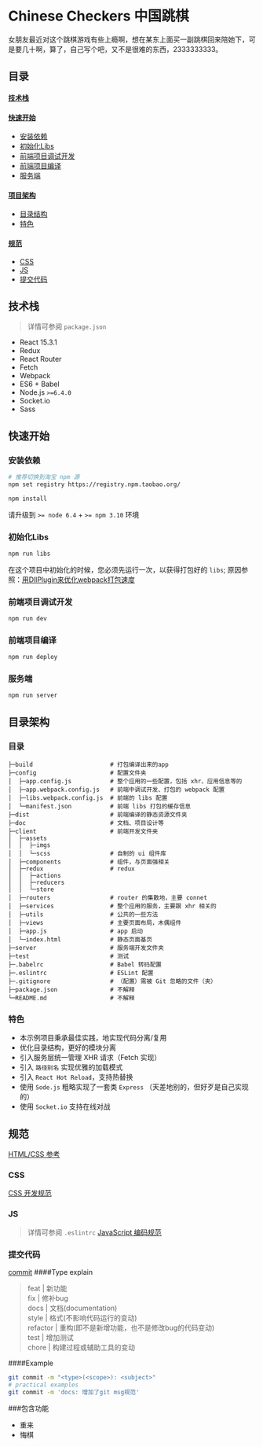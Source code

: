 # Chinese Checkers 中国跳棋
女朋友最近对这个跳棋游戏有些上瘾啊，想在某东上面买一副跳棋回来陪她下，可是要几十啊，算了，自己写个吧，又不是很难的东西，2333333333。

## 目录
#### [技术栈](#features)
#### [快速开始](#getting-started)
  * [安装依赖](#dependencies)
  * [初始化Libs](#init-libs)
  * [前端项目调试开发](#dev-for-fe)
  * [前端项目编译](#deploy-for-fe)
  * [服务端](#dev-for-server)

#### [项目架构](#architecture)
  * [目录结构](#tree)
  * [特色](#character)

#### [规范](#standard)
  * [CSS](#css)
  * [JS](#eslint)
  * [提交代码](#commit)

## <a name="features">技术栈</a>
> 详情可参阅 `package.json`

* React 15.3.1
* Redux
* React Router
* Fetch
* Webpack
* ES6 + Babel
* Node.js `>=6.4.0`
* Socket.io
* Sass

## <a name="getting-started">快速开始</a>

### <a name="dependencies">安装依赖</a>
```bash
# 推荐切换到淘宝 npm 源
npm set registry https://registry.npm.taobao.org/

npm install
```
请升级到 `>= node 6.4` + `>= npm 3.10` 环境  

### <a name="init-libs">初始化Libs </a>
```bash
npm run libs
```
在这个项目中初始化的时候，您必须先运行一次，以获得打包好的 `libs`;
原因参照：[用DllPlugin来优化webpack打包速度](http://blog.anchengjian.com/#!/posts/2016/%E5%AE%9E%E8%B7%B5DllPlugin%E6%9D%A5%E4%BC%98%E5%8C%96webpack%E6%89%93%E5%8C%85%E9%80%9F%E5%BA%A6.md)   

### <a name="dev-for-fe">前端项目调试开发 </a>
```bash
npm run dev
```

### <a name="deploy-for-fe">前端项目编译 </a>
```bash
npm run deploy
```

### <a name="dev-for-server">服务端 </a>
```bash
npm run server
```

## <a name="architecture">目录架构 </a>
### <a name="tree">目录 </a>
```
├─build                      # 打包编译出来的app
├─config                     # 配置文件夹
│  ├─app.config.js           # 整个应用的一些配置，包括 xhr、应用信息等的
│  ├─app.webpack.config.js   # 前端中调试开发、打包的 webpack 配置
│  ├─libs.webpack.config.js  # 前端的 libs 配置
│  └─manifest.json           # 前端 libs 打包的缓存信息
├─dist                       # 前端编译的静态资源文件夹
├─doc                        # 文档、项目设计等
├─client                     # 前端开发文件夹
│  ├─assets
│  │  ├─imgs
│  │  └─scss                 # 自制的 ui 组件库
│  ├─components              # 组件，与页面强相关
│  ├─redux                   # redux
│  │  ├─actions 
│  │  ├─reducers 
│  │  └─store 
│  ├─routers                 # router 的集散地，主要 connet
│  ├─services                # 整个应用的服务，主要跟 xhr 相关的
│  ├─utils                   # 公共的一些方法
│  ├─views                   # 主要页面布局，木偶组件
│  ├─app.js                  # app 启动
│  └─index.html              # 静态页面基页
├─server                     # 服务端开发文件夹
├─test                       # 测试
├─.babelrc                   # Babel 转码配置
├─.eslintrc                  # ESLint 配置
├─.gitignore                 # （配置）需被 Git 忽略的文件（夹）
├─package.json               # 不解释
└─README.md                  # 不解释
```

### <a name="character">特色</a>
* 本示例项目秉承最佳实践，地实现代码分离/复用
* 优化目录结构，更好的模块分离
* 引入服务层统一管理 XHR 请求（Fetch 实现）
* 引入 `路径别名` 实现优雅的加载模式
* 引入 `React Hot Reload`，支持热替换
* 使用 `Sode.js` 粗略实现了一套类 `Express` （天差地别的，但好歹是自己实现的）
* 使用 `Socket.io` 支持在线对战

## <a name="standard">规范</a>
[HTML/CSS 参考](https://github.com/doyoe/html-css-guide)

### <a name="css">CSS</a>
[CSS 开发规范](https://github.com/frozenui/frozenui/blob/master/doc/css.md)

### <a name="eslint">JS</a>
> 详情可参阅 `.eslintrc`
[JavaScript 编码规范](https://github.com/yuche/javascript)

### <a name="commit">提交代码</a>
[commit](http://www.ruanyifeng.com/blog/2016/01/commit_message_change_log.html)
####Type explain
>feat     | 新功能   
>fix      | 修补bug   
>docs     | 文档(documentation)   
>style    | 格式(不影响代码运行的变动)   
>refactor | 重构(即不是新增功能，也不是修改bug的代码变动)   
>test     | 增加测试   
>chore    | 构建过程或辅助工具的变动   

####Example
```bash
git commit -m "<type>(<scope>): <subject>"
# practical examples
git commit -m 'docs: 增加了git msg规范'
```

###包含功能
* 重来
* 悔棋

